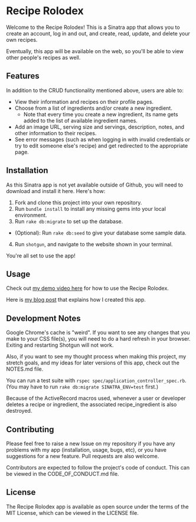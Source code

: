 # Recipe Rolodex
Welcome to the Recipe Rolodex! This is a Sinatra app that allows you to create an account, log in and out, and create, read, update, and delete your own recipes.

Eventually, this app will be available on the web, so you'll be able to view other people's recipes as well.

## Features
In addition to the CRUD functionality mentioned above, users are able to:
* View their information and recipes on their profile pages.
* Choose from a list of ingredients and/or create a new ingredient.
  * Note that every time you create a new ingredient, its name gets added to the list of available ingredient names.
* Add an image URL, serving size and servings, description, notes, and other information to their recipes.
* See error messages (such as when logging in with invalid credentials or try to edit someone else's recipe) and get redirected to the appropriate page.

## Installation
As this Sinatra app is not yet available outside of Github, you will need to download and install it here. Here's how:
1. Fork and clone this project into your own repository.
2. Run ```bundle install``` to install any missing gems into your local environment.
3. Run ```rake db:migrate``` to set up the database.
  * (Optional): Run ```rake db:seed``` to give your database some sample data.
4. Run ```shotgun```, and navigate to the website shown in your terminal.

You're all set to use the app!

## Usage
Check out [my demo video here](https://www.loom.com/share/aae54fd7990e42bd8b6acfb56c71ea33) for how to use the Recipe Rolodex.

Here is [my blog post](https://stevendcrouse.com/recipe_rolodex_a_lesson_in_keeping_it_simple) that explains how I created this app.

## Development Notes
Google Chrome's cache is "weird". If you want to see any changes that you make to your CSS file(s), you will need to do a hard refresh in your browser. Exiting and restarting Shotgun will not work.

Also, if you want to see my thought process when making this project, my stretch goals, and my ideas for later versions of this app, check out the NOTES.md file.

You can run a test suite with ```rspec spec/application_controller_spec.rb```. (You may have to run ```rake db:migrate SINATRA_ENV=test``` first.)

Because of the ActiveRecord macros used, whenever a user or developer deletes a recipe or ingredient, the associated recipe_ingredient is also destroyed.

## Contributing
Please feel free to raise a new Issue on my repository if you have any problems with my app (installation, usage, bugs, etc), or you have suggestions for a new feature. Pull requests are also welcome.

Contributors are expected to follow the project's code of conduct. This can be viewed in the CODE_OF_CONDUCT.md file.

## License
The Recipe Rolodex app is available as open source under the terms of the MIT License, which can be viewed in the LICENSE file.
